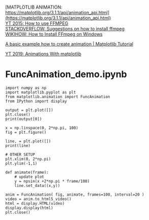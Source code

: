 []()<br>
[MATPLOTLIB ANIMATION:  https://matplotlib.org/3.1.1/api/animation_api.html](https://matplotlib.org/3.1.1/api/animation_api.html)<br>
[YT 2015: How to use FFMPEG](https://www.youtube.com/watch?v=MPV7JXTWPWI)<br>
[STACKOVERFLOW: Suggestions on how to install ffmpeg](https://stackoverflow.com/questions/13316397/matplotlib-animation-no-moviewriters-available)<br>
[WIKIHOW: How to Install FFmpeg on Windows](https://www.wikihow.com/Install-FFmpeg-on-Windows)<br>

[A basic example how to create animation | Matplotlib Tutorial](https://learndataanalysis.org/a-basic-example-how-to-create-animation-atplotlib-tutorial/)<br>


[YT 2019: Animations With matplotlib](https://www.youtube.com/watch?v=GtZxk8Wa3Jw)<br>

# FuncAnimation_demo.ipynb

    import numpy as np
    import matplotlib.pyplot as plt
    from matplotlib.animation import FuncAnimation
    from IPython import display

    output = plt.plot([])
    plt.close()
    print(output[0])

    x = np.linspace(0, 2*np.pi, 100)
    fig = plt.figure()

    line, = plt.plot([])
    print(line)

    # OTHER SETUP
    plt.xlim(0, 2*np.pi)
    plt.ylim(-1,1)

    def animate(frame):
        # update plot
        y = npsin(x +2*np.pi * frame/100)
        line.set_data((x,y))

    anim = FuncAnimation( fig, animate, frames=100, interval=20 )    
    video = anim.to_html5_video()
    html = display.HTML(video)
    display.display(html)
    plt.close()
    
    

